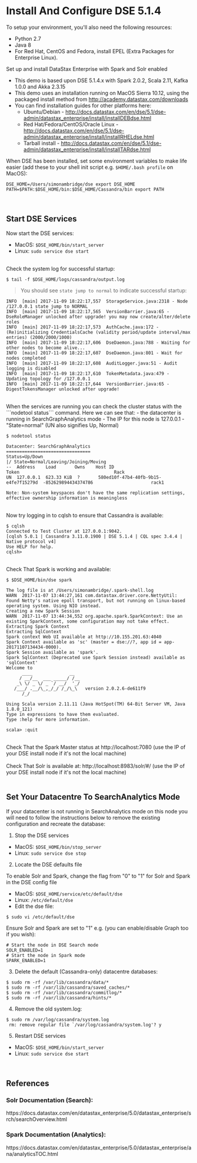 <h1>Install And Configure DSE 5.1.4</h1>

To setup your environment, you'll also need the following resources:
- Python 2.7
- Java 8
- For Red Hat, CentOS and Fedora, install EPEL (Extra Packages for Enterprise Linux).

Set up and install DataStax Enterprise with Spark and Solr enabled
- This demo is based upon DSE 5.1.4.x with Spark 2.0.2, Scala 2.11, Kafka 1.0.0 and Akka 2.3.15
- This demo uses an installation running on MacOS Sierra 10.12, using the packaged install method from http://academy.datastax.com/downloads
- You can find installation guides for other platforms here:
  - Ubuntu/Debian - http://docs.datastax.com/en/dse/5.1/dse-admin/datastax_enterprise/install/installDEBdse.html
  - Red Hat/Fedora/CentOS/Oracle Linux - http://docs.datastax.com/en/dse/5.1/dse-admin/datastax_enterprise/install/installRHELdse.html
  - Tarball install - http://docs.datastax.com/en/dse/5.1/dse-admin/datastax_enterprise/install/installTARdse.html

When DSE has been installed, set some environment variables to make life easier (add these to your shell init script e.g. ```$HOME/.bash profile``` on MacOS):

```
DSE_HOME=/Users/simonambridge/dse export DSE_HOME
PATH=$PATH:$DSE_HOME/bin:$DSE_HOME/Cassandra/bin export PATH
```
<br>

## Start DSE Services

Now start the DSE services:
- MacOS: ```$DSE_HOME/bin/start_server```
- Linux: ```sudo service dse start```

<br>
Check the system log for successful startup:

```
$ tail -f $DSE_HOME/logs/cassandra/output.log
```
> You should see ```state jump to normal``` to indicate successful startup:
 
```
INFO  [main] 2017-11-09 18:22:17,557  StorageService.java:2318 - Node /127.0.0.1 state jump to NORMAL
INFO  [main] 2017-11-09 18:22:17,565  VersionBarrier.java:65 - DseRoleManager unlocked after upgrade! you may now create/alter/delete roles
INFO  [main] 2017-11-09 18:22:17,573  AuthCache.java:172 - (Re)initializing CredentialsCache (validity period/update interval/max entries) (2000/2000/1000)
INFO  [main] 2017-11-09 18:22:17,606  DseDaemon.java:788 - Waiting for other nodes to become alive...
INFO  [main] 2017-11-09 18:22:17,607  DseDaemon.java:801 - Wait for nodes completed
INFO  [main] 2017-11-09 18:22:17,608  AuditLogger.java:51 - Audit logging is disabled
INFO  [main] 2017-11-09 18:22:17,610  TokenMetadata.java:479 - Updating topology for /127.0.0.1
INFO  [main] 2017-11-09 18:22:17,644  VersionBarrier.java:65 - DigestTokensManager unlocked after upgrade!
```
<br>
When the services are running you can check the cluster status with the ```nodetool status``` command. 
Here we can see that:
- the datacenter is running in SearchGraphAnalytics mode
- The IP for this node is 127.0.0.1
- "State=normal" (UN also signifies Up, Normal)

```
$ nodetool status

Datacenter: SearchGraphAnalytics
================================
Status=Up/Down
|/ State=Normal/Leaving/Joining/Moving
--  Address    Load       Owns    Host ID                               Token                                    Rack
UN  127.0.0.1  623.33 KiB  ?       580ed10f-47b4-40fb-9b15-e4fe7f15279d  -852629894434374786                      rack1

Note: Non-system keyspaces don't have the same replication settings, effective ownership information is meaningless
```
<br>
Now try logging in to cqlsh to ensure that Cassandra is available:

```
$ cqlsh
Connected to Test Cluster at 127.0.0.1:9042.
[cqlsh 5.0.1 | Cassandra 3.11.0.1900 | DSE 5.1.4 | CQL spec 3.4.4 | Native protocol v4]
Use HELP for help.
cqlsh>
```
<br>
Check That Spark is working and available:

```
$ $DSE_HOME/bin/dse spark

The log file is at /Users/simonambridge/.spark-shell.log
WARN  2017-11-07 13:44:27,161 com.datastax.driver.core.NettyUtil: Found Netty's native epoll transport, but not running on linux-based operating system. Using NIO instead.
Creating a new Spark Session
WARN  2017-11-07 13:44:34,552 org.apache.spark.SparkContext: Use an existing SparkContext, some configuration may not take effect.
Extracting Spark Context
Extracting SqlContext
Spark context Web UI available at http://10.155.201.63:4040
Spark Context available as 'sc' (master = dse://?, app id = app-20171107134434-0000).
Spark Session available as 'spark'.
Spark SqlContext (Deprecated use Spark Session instead) available as 'sqlContext'
Welcome to
      ____              __
     / __/__  ___ _____/ /__
    _\ \/ _ \/ _ `/ __/  '_/
   /___/ .__/\_,_/_/ /_/\_\   version 2.0.2.6-de611f9
      /_/

Using Scala version 2.11.11 (Java HotSpot(TM) 64-Bit Server VM, Java 1.8.0_121)
Type in expressions to have them evaluated.
Type :help for more information.

scala> :quit
```
<br>
Check That the Spark Master status at http://localhost:7080 (use the IP of your DSE install node if it's not the local machine)
<br>
<br>
Check That Solr is available at: http://localhost:8983/solr/#/ (use the IP of your DSE install node if it's not the local machine)
<br>
<br>

## Set Your Datacentre To SearchAnalytics Mode

If your datacenter is not running in SearchAnalytics mode on this node you will need to follow the instructions below to remove the existing configuration and recreate the database:
 
 1. Stop the DSE services
- MacOS: ```$DSE_HOME/bin/stop_server```
- Linux: ```sudo service dse stop```
 
 2. Locate the DSE defaults file
 
 To enable Solr and Spark, change the flag from "0" to "1" for Solr and Spark in the DSE config file
- MacOS: ```$DSE_HOME/service/etc/default/dse```
- Linux: ```/etc/default/dse```
 - Edit the dse file: 
 
 ```
 $ sudo vi /etc/default/dse
 ```
 Ensure Solr and Spark are set to "1" e.g. (you can enable/disable Graph too if you wish):
 ```
 # Start the node in DSE Search mode
 SOLR_ENABLED=1
 # Start the node in Spark mode
 SPARK_ENABLED=1
 ```
 
 
 3. Delete the default (Cassandra-only) datacentre databases:
 ```
 $ sudo rm -rf /var/lib/cassandra/data/*
 $ sudo rm -rf /var/lib/cassandra/saved_caches/*
 $ sudo rm -rf /var/lib/cassandra/commitlog/*
 $ sudo rm -rf /var/lib/cassandra/hints/*
 ```
 
 4. Remove the old system.log:
```
$ sudo rm /var/log/cassandra/system.log 
 rm: remove regular file `/var/log/cassandra/system.log'? y
```
 
 5. Restart DSE services
- MacOS: ```$DSE_HOME/bin/start_server```
- Linux: ```sudo service dse start```


<br>

## References 
<h3>Solr Documentation (Search):</h3>
https://docs.datastax.com/en/datastax_enterprise/5.0/datastax_enterprise/srch/searchOverview.html

<h3>Spark Documentation (Analytics):</h3>
https://docs.datastax.com/en/datastax_enterprise/5.0/datastax_enterprise/ana/analyticsTOC.html 
